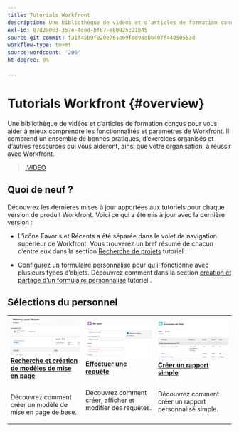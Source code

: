 ```yaml
---
title: Tutorials Workfront
description: Une bibliothèque de vidéos et d’articles de formation conçus pour vous aider à mieux comprendre les fonctionnalités et paramètres de Workfront.  Il comprend un ensemble de bonnes pratiques, d’exercices organisés et d’autres ressources qui vous aideront, ainsi que votre organisation, à réussir avec Workfront.
exl-id: 07d2a063-357e-4ced-bf67-e80025c21b45
source-git-commit: f31f45b9f020e761a09fdd9adbb407f440505538
workflow-type: tm+mt
source-wordcount: '206'
ht-degree: 0%

---
```


# Tutorials Workfront {#overview}

Une bibliothèque de vidéos et d’articles de formation conçus pour vous aider à mieux comprendre les fonctionnalités et paramètres de Workfront.  Il comprend un ensemble de bonnes pratiques, d’exercices organisés et d’autres ressources qui vous aideront, ainsi que votre organisation, à réussir avec Workfront.

>[!VIDEO](https://video.tv.adobe.com/v/335063/?quality=12)

<!-- 

This is the landing page of the user guide. It should be the first list item in the TOC.md file. 
See other user landing pages to get ideas. 

-->

<div id="whats-new-section">

## Quoi de neuf ?

Découvrez les dernières mises à jour apportées aux tutoriels pour chaque version de produit Workfront. Voici ce qui a été mis à jour avec la dernière version :

* L’icône Favoris et Récents a été séparée dans le volet de navigation supérieur de Workfront. Vous trouverez un bref résumé de chacun d’entre eux dans la section <a href="/help/manage-work/projects/find-projects.md">Recherche de projets</a> tutoriel .

* Configurez un formulaire personnalisé pour qu’il fonctionne avec plusieurs types d’objets. Découvrez comment dans la section <a href="/help/custom-data/custom-forms/custom-forms-creating-and-sharing-a-custom-form.md">création et partage d’un formulaire personnalisé</a> tutoriel .

</div>

<div id="recs-overview-body-1"></div>
<div id="recs-overview-body-2"></div>
<div id="recs-overview-body-3"></div>
<div id="recs-overview-body-4"></div>
<div id="recs-overview-body-5"></div>
<div id="recs-overview-body-6"></div>

<div id="staff-picks-section">

## Sélections du personnel

<table>
  <tr>
   <td>
      <a href="/help/administration-and-setup/layout-templates/find-layout-templates.md">
      <img alt="Recherche et création de modèles de mise en page" src="./assets/ltemp_01.png"/>
      </a>
      <div>
         <a href="/help/administration-and-setup/layout-templates/find-layout-templates.md"><strong>Recherche et création de modèles de mise en page</strong></a>
<!----         <br/><em>foo</em> --->
      </div>
      <p>
        <br/>
         Découvrez comment créer un modèle de mise en page de base.
      </p>
    </td>
   <td>
      <a href="/help/manage-work/issues-requests/make-a-request.md">
      <img alt="Effectuer une requête" src="./assets/nrequest_01.png"/>
      </a>
      <div>
         <a href="/help/manage-work/issues-requests/make-a-request.md"><strong>Effectuer une requête</strong></a>
<!----         <br/><em>foo</em> --->
      </div>
      <p>
      <br/>
         Découvrez comment créer, afficher et modifier des requêtes.
      </p>

<td>
      <a href="/help/reporting/basic-reporting/create-a-simple-report.md">
      <img alt="Créer un rapport simple" src="./assets/sreport_01.png"/>
      </a>
      <div>
         <a href="/help/reporting/basic-reporting/create-a-simple-report.md"><strong>Créer un rapport simple</strong></a>
<!----         <br/><em>foo</em> --->
      </div>
      <p>
        <br/>
         Découvrez comment créer un rapport personnalisé simple.
      </p>
    </td>
  </tr>
</table>

</div>